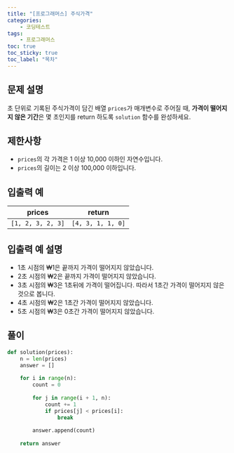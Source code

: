 ```yaml
---
title: "[프로그래머스] 주식가격"
categories: 
    - 코딩테스트
tags: 
    - 프로그래머스
toc: true
toc_sticky: true
toc_label: "목차"
---
```


## 문제 설명

초 단위로 기록된 주식가격이 담긴 배열 `prices`가 매개변수로 주어질 때, **가격이 떨어지지 않은 기간**은 몇 초인지를 return 하도록 `solution` 함수를 완성하세요.

## 제한사항

- `prices`의 각 가격은 1 이상 10,000 이하인 자연수입니다.
- `prices`의 길이는 2 이상 100,000 이하입니다.

## 입출력 예

|prices|return|
|------|------|
|`[1, 2, 3, 2, 3]`|`[4, 3, 1, 1, 0]`|

## 입출력 예 설명

- 1초 시점의 ₩1은 끝까지 가격이 떨어지지 않았습니다.
- 2초 시점의 ₩2은 끝까지 가격이 떨어지지 않았습니다.
- 3초 시점의 ₩3은 1초뒤에 가격이 떨어집니다. 따라서 1초간 가격이 떨어지지 않은 것으로 봅니다.
- 4초 시점의 ₩2은 1초간 가격이 떨어지지 않았습니다.
- 5초 시점의 ₩3은 0초간 가격이 떨어지지 않았습니다.

## 풀이

```python
def solution(prices):
    n = len(prices)
    answer = []
    
    for i in range(n):
        count = 0
        
        for j in range(i + 1, n):
            count += 1
            if prices[j] < prices[i]:
                break
            
        answer.append(count)
    
    return answer
```